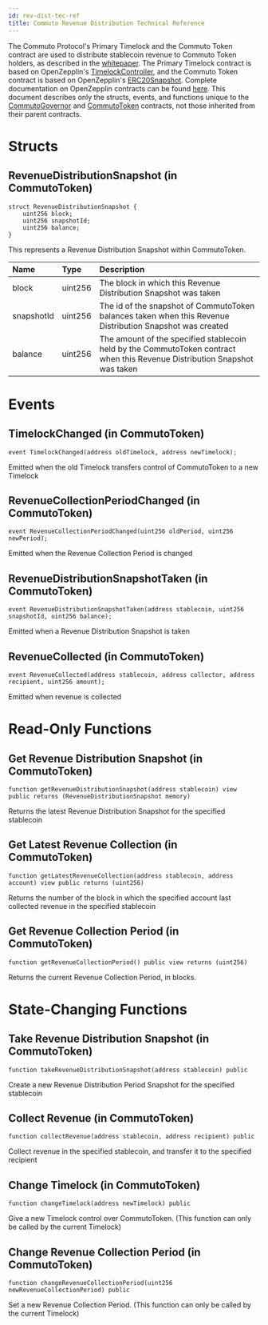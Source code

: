 ```yaml
---
id: rev-dist-tec-ref
title: Commuto Revenue Distribution Technical Reference
---
```


The Commuto Protocol's Primary Timelock and the Commuto Token contract are used to distribute stablecoin revenue to 
Commuto Token holders, as described in the 
[whitepaper](https://github.com/jimmyneutront/commuto-whitepaper/blob/main/commuto-whitepaper.txt). The Primary Timelock
contract is based on OpenZepplin's 
[TimelockController](https://docs.openzeppelin.com/contracts/4.x/api/governance#TimelockController), and the Commuto 
Token contract is based on OpenZepplin's
[ERC20Snapshot](https://docs.openzeppelin.com/contracts/4.x/api/token/erc20#ERC20Snapshot). Complete documentation on 
OpenZepplin contracts can be found 
[here](https://docs.openzeppelin.com/contracts/4.x/). This document describes only the structs, events, and functions 
unique to the 
[CommutoGovernor](https://github.com/jimmyneutront/commuto-protocol/blob/main/libraries/governance/CommutoGovernor.sol) 
and [CommutoToken](https://github.com/jimmyneutront/commuto-protocol/blob/main/libraries/governance/CommutoToken.sol) 
contracts, not those inherited from their parent contracts.

# Structs

## RevenueDistributionSnapshot (in CommutoToken)
```solidity
struct RevenueDistributionSnapshot {
    uint256 block;
    uint256 snapshotId;
    uint256 balance;
}
```

This represents a Revenue Distribution Snapshot within CommutoToken.

| Name       | Type    | Description                                                                                                                 |
|:-----------|:--------|:----------------------------------------------------------------------------------------------------------------------------|
| block      | uint256 | The block in which this Revenue Distribution Snapshot was taken                                                             |
| snapshotId | uint256 | The id of the snapshot of CommutoToken balances taken when this Revenue Distribution Snapshot was created                   |
| balance    | uint256 | The amount of the specified stablecoin held by the CommutoToken contract when this Revenue Distribution Snapshot was taken  |

# Events

## TimelockChanged (in CommutoToken)
```solidity
event TimelockChanged(address oldTimelock, address newTimelock);
```

Emitted when the old Timelock transfers control of CommutoToken to a new Timelock

## RevenueCollectionPeriodChanged (in CommutoToken)
```solidity
event RevenueCollectionPeriodChanged(uint256 oldPeriod, uint256 newPeriod);
```

Emitted when the Revenue Collection Period is changed

## RevenueDistributionSnapshotTaken (in CommutoToken)
```solidity
event RevenueDistributionSnapshotTaken(address stablecoin, uint256 snapshotId, uint256 balance);
```

Emitted when a Revenue Distribution Snapshot is taken

## RevenueCollected (in CommutoToken)
```solidity
event RevenueCollected(address stablecoin, address collector, address recipient, uint256 amount);
```

Emitted when revenue is collected

# Read-Only Functions

## Get Revenue Distribution Snapshot (in CommutoToken)
```solidity
function getRevenueDistributionSnapshot(address stablecoin) view public returns (RevenueDistributionSnapshot memory)
```

Returns the latest Revenue Distribution Snapshot for the specified stablecoin

## Get Latest Revenue Collection (in CommutoToken)
```solidity
function getLatestRevenueCollection(address stablecoin, address account) view public returns (uint256)
```

Returns the number of the block in which the specified account last collected revenue in the specified stablecoin

## Get Revenue Collection Period (in CommutoToken)
```solidity
function getRevenueCollectionPeriod() public view returns (uint256)
```

Returns the current Revenue Collection Period, in blocks.

# State-Changing Functions

## Take Revenue Distribution Snapshot (in CommutoToken)
```solidity
function takeRevenueDistributionSnapshot(address stablecoin) public
```

Create a new Revenue Distribution Period Snapshot for the specified stablecoin

## Collect Revenue (in CommutoToken)
```solidity
function collectRevenue(address stablecoin, address recipient) public
```

Collect revenue in the specified stablecoin, and transfer it to the specified recipient

## Change Timelock (in CommutoToken)
```solidity
function changeTimelock(address newTimelock) public
```

Give a new Timelock control over CommutoToken. (This function can only be called by the current Timelock)

## Change Revenue Collection Period (in CommutoToken)
```solidity
function changeRevenueCollectionPeriod(uint256 newRevenueCollectionPeriod) public
```

Set a new Revenue Collection Period. (This function can only be called by the current Timelock)